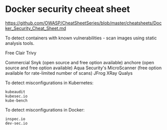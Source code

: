 # Docker security cheeat sheet
https://github.com/OWASP/CheatSheetSeries/blob/master/cheatsheets/Docker_Security_Cheat_Sheet.md

To detect containers with known vulnerabilities - scan images using static analysis tools.

Free
    Clair
    Trivy

Commercial
    Snyk (open source and free option available)
    anchore (open source and free option available)
    Aqua Security's MicroScanner (free option available for rate-limited number of scans)
    JFrog XRay
    Qualys
    
To detect misconfigurations in Kubernetes:

    kubeaudit
    kubesec.io
    kube-bench

To detect misconfigurations in Docker:

    inspec.io
    dev-sec.io